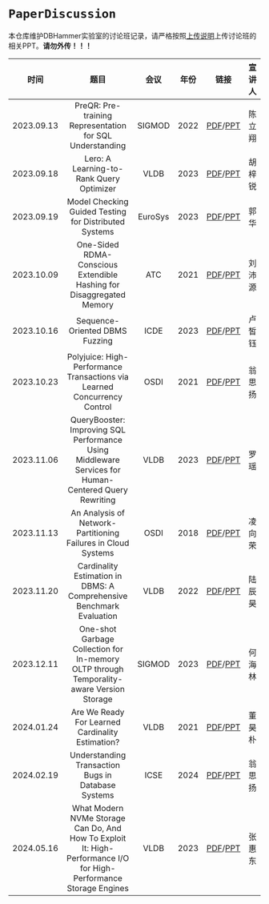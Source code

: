 # `PaperDiscussion`

本仓库维护DBHammer实验室的讨论班记录，请严格按照[上传说明](upload.md)上传讨论班的相关PPT。**请勿外传！！！**

|    时间    |                             题目                             |         会议         | 年份 |                           链接                           | 宣讲人 |
| :--------: | :----------------------------------------------------------: | :------------------: | :--: | :------------------------------------------------------: | ------ |
| 2023.09.13 | PreQR: Pre-training Representation for SQL Understanding | SIGMOD | 2022 | [PDF](./PDF/2023.09.13.pdf)/[PPT](./PPT/2023.09.13.pptx)  | 陈立翔 |
| 2023.09.18 | Lero: A Learning-to-Rank Query Optimizer | VLDB | 2023 | [PDF](./PDF/2023.09.18_1.pdf)/[PPT](./PPT/2023.09.18_1.pptx) | 胡梓锐 |
| 2023.09.19 | Model Checking Guided Testing for Distributed Systems | EuroSys | 2023 | [PDF](./PDF/2023.09.18_2.pdf)/[PPT](./PPT/2023.09.18_2.pptx) | 郭华 |
| 2023.10.09 | One-Sided RDMA-Conscious Extendible Hashing for Disaggregated Memory | ATC | 2021 | [PDF](./PDF/2023.10.09.pdf)/[PPT](./PPT/2023.10.09.pptx) | 刘沛源 |
| 2023.10.16 | Sequence-Oriented DBMS Fuzzing | ICDE | 2023 | [PDF](./PDF/2023.10.16.pdf)/[PPT](./PPT/2023.10.16.pptx) | 卢皙钰 |
| 2023.10.23 | Polyjuice: High-Performance Transactions via Learned Concurrency Control | OSDI | 2021 | [PDF](./PDF/2023.10.23.pdf)/[PPT](./PPT/2023.10.23.pptx) | 翁思扬 |
| 2023.11.06 | QueryBooster: Improving SQL Performance Using Middleware Services for Human-Centered Query Rewriting | VLDB | 2023 | [PDF](./PDF/2023.11.06.pdf)/[PPT](./PPT/2023.11.06.pptx) | 罗瑶 |
| 2023.11.13 | An Analysis of Network-Partitioning Failures in Cloud Systems | OSDI | 2018 | [PDF](./PDF/2023.11.13.pdf)/[PPT](./PPT/2023.11.13.pptx) | 凌向荣 |
| 2023.11.20 | Cardinality Estimation in DBMS: A Comprehensive Benchmark Evaluation | VLDB | 2022 | [PDF](./PDF/2023.11.20.pdf)/[PPT](./PPT/2023.11.20.pptx) | 陆辰昊 |
| 2023.12.11 | One-shot Garbage Collection for In-memory OLTP through Temporality-aware Version Storage | SIGMOD | 2023 | [PDF](./PDF/2023.12.11.pdf)/[PPT](./PPT/2023.12.11.pptx) | 何海林 |
| 2024.01.24 | Are We Ready For Learned Cardinality Estimation? | VLDB | 2021 | [PDF](./PDF/2024.01.24.pdf)/[PPT](./PPT/2024.01.24.pptx) | 董昊朴 |
| 2024.02.19 | Understanding Transaction Bugs in Database Systems | ICSE | 2024 | [PDF](./PDF/2024.02.19.pdf)/[PPT](./PPT/2024.02.19.pptx) | 翁思扬 |
| 2024.05.16 | What Modern NVMe Storage Can Do, And How To Exploit It: High-Performance I/O for High-Performance Storage Engines | VLDB | 2023 | [PDF](./PDF/2024.05.16.pdf)/[PPT](./PPT/2024.05.16.pptx) | 张惠东 |
